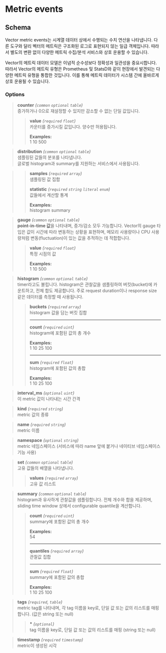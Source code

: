# Metric events

## Schema
Vector metric events는 시계열 데이터 상에서 수행되는 수치 연산을 나타냅니다. 다른 도구와 달리 벡터의 메트릭은 구조화된 로그로 표현되지 않는 일급 객체입니다. 따라서 별도의 변환 없이 다양한 메트릭 수집/분석 서비스와 상호 운용할 수 있습니다.

Vector의 메트릭 데이터 모델은 이념적 순수성보다 정확성과 일관성을 중요시합니다. 따라서 Vector의 메트릭 유형은 Prometheus 및 StatsD와 같이 현장에서 발견되는 다양한 메트릭 유형을 통합한 것입니다. 이를 통해 메트릭 데이터가 시스템 간에 올바르게 상호 운용될 수 있습니다.


 ### Options
> **counter** *(`common` `optional` `table`)*  
> 증가하거나 0으로 재설정할 수 있지만 감소할 수 없는 단일 값입니다.
>> **value** *(`required` `float`)*  
>> 카운터를 증가시킬 값입니다. 양수만 허용됩니다. 
>>  
>> **Examples:**  
>> 1 10 500

> **distribution** *(`common` `optional` `table`)*  
> 샘플링된 값들의 분포를 나타냅니다.  
> 글로벌 histogram과 summary를 지원하는 서비스에서 사용됩니다.

>> **samples** *(`required` `array`)*  
>> 샘플링된 값 집합
>>
>> **statistic** *(`required` `string` `literal` `enum`)*  
>> 값들에서 계산할 통계 
>>
>> **Examples:**  
>> histogram summary

> **gauge** *(`common` `optional` `table`)*  
> **point-in-time 값**을 나타내며, 증가/감소 모두 가능합니다.
> Vector의 gauge 타입은 값이 시간에 따라 변동하는 상황을 표현하며, 메모리 사용량이나 CPU 사용량처럼 변동(fluctuation)이 있는 값을 추적하는 데 적합합니다.
>> **value** *(`required` `float`)*  
>> 특정 시점의 값
>>
>> **Examples:**  
>> 1 10 500

> **histogram** *(`common` `optional` `table`)*  
> timer라고도 불립니다. histogram은 관찰값을 샘플링하여 버킷(bucket)에 카운트하고, 전체 합도 제공합니다. 주로 request duration이나 response size 같은 데이터를 측정할 때 사용됩니다.
>> **buckets** *(`required` `array`)*  
>> histogram 값을 담는 버킷 집합
>>
>> ---
>> **count** *(`required` `uint`)*  
>> histogram에 포함된 값의 총 개수
>>
>> **Examples:**  
>> 1 10 25 100
>>
>> ---
>> **sum** *(`required` `float`)*  
>> histogram에 포함된 값의 총합
>>
>> **Examples:**  
>> 1 10 25 100
>>

> **interval_ms** *(`optional` `uint`)*  
> 이 metric 값이 나타내는 시간 간격

> **kind** *(`required` `string`)*  
> metric 값의 종류

> **name** *(`required` `string`)*  
> metric 이름

> **namespace** *(`optional` `string`)*  
> metric 네임스페이스 (서비스에 따라 name 앞에 붙거나 네이티브 네임스페이스 기능 사용)

> **set** *(`common` `optional` `table`)*  
> 고유 값들의 배열을 나타냅니다.
>> **values** *(`required` `array`)*  
>>고유 값 리스트

> **summary** *(`common` `optional` `table`)*  
> histogram과 유사하게 관찰값을 샘플링합니다. 전체 개수와 합을 제공하며, sliding time window 상에서 configurable quantile을 계산합니다.
>> **count** *(`required` `uint`)*  
>> summary에 포함된 값의 총 개수
>>
>> **Examples:**  
>> 54
>>
>> ---
>> **quantiles** *(`required` `array`)*  
>> 관찰값 집합
>>
>> ---
>> **sum** *(`required` `float`)*  
>> summary에 포함된 값의 총합
>>
>> **Examples:**  
>> 1 10 25 100

> **tags** *(`required`, `table`)*  
> metric tag를 나타내며, 각 tag 이름을 key로, 단일 값 또는 값의 리스트를 매핑합니다. (값은 string 또는 null)
>> **\*** *(`optional`)*  
>> tag 이름을 key로, 단일 값 또는 값의 리스트를 매핑 (string 또는 null)

> **timestamp** *(`required` `timestamp`)*  
> metric이 생성된 시각
